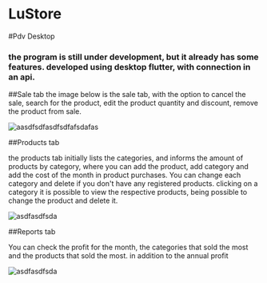 # LuStore

#Pdv Desktop

### the program is still under development, but it already has some features. developed using desktop flutter, with connection in an api.

##Sale tab
the image below is the sale tab, with the option to cancel the sale, search for the product, edit the product quantity and discount, remove the product from sale.

![aasdfsdfasdfsdfafsdafas](https://user-images.githubusercontent.com/13892814/134993771-3948475b-7e6c-4d21-a1c6-0d31445a8f3f.PNG)

##Products tab

the products tab initially lists the categories, and informs the amount of products by category, where you can add the product, add category and add the cost of the month in product purchases.
You can change each category and delete if you don't have any registered products.
clicking on a category it is possible to view the respective products, being possible to change the product and delete it.

![asdfasdfsda](https://user-images.githubusercontent.com/13892814/134994871-bdc7ca34-648a-47e1-97dd-a84e47351b10.PNG)

##Reports tab 

You can check the profit for the month, the categories that sold the most and the products that sold the most. in addition to the annual profit

![asdfasdfsda](https://user-images.githubusercontent.com/13892814/134995289-552f5c96-60d9-4942-bf7f-1ae1fafbf4d8.PNG)
